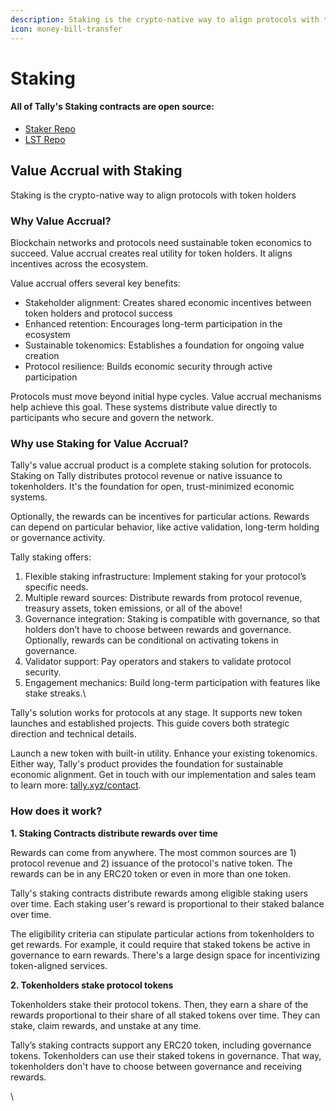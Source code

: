 ```yaml
---
description: Staking is the crypto-native way to align protocols with token holders
icon: money-bill-transfer
---
```


# Staking

#### All of Tally's Staking contracts are open source:

* [Staker Repo ](https://github.com/withtally/staker)
* [LST Repo ](https://github.com/withtally/stGOV)

## Value Accrual with Staking

Staking is the crypto-native way to align protocols with token holders

### Why Value Accrual?

Blockchain networks and protocols need sustainable token economics to succeed. Value accrual creates real utility for token holders. It aligns incentives across the ecosystem.

Value accrual offers several key benefits:

* Stakeholder alignment: Creates shared economic incentives between token holders and protocol success
* Enhanced retention: Encourages long-term participation in the ecosystem
* Sustainable tokenomics: Establishes a foundation for ongoing value creation
* Protocol resilience: Builds economic security through active participation

Protocols must move beyond initial hype cycles. Value accrual mechanisms help achieve this goal. These systems distribute value directly to participants who secure and govern the network.

### Why use Staking for Value Accrual?

Tally's value accrual product is a complete staking solution for protocols. Staking on Tally distributes protocol revenue or native issuance to tokenholders. It's the foundation for open, trust-minimized economic systems.

Optionally, the rewards can be incentives for particular actions. Rewards can depend on particular behavior, like active validation, long-term holding or governance activity.

Tally staking offers:

1. Flexible staking infrastructure: Implement staking for your protocol’s specific needs.
2. Multiple reward sources: Distribute rewards from protocol revenue, treasury assets, token emissions, or all of the above!
3. Governance integration: Staking is compatible with governance, so that holders don’t have to choose between rewards and governance. Optionally, rewards can be conditional on activating tokens in governance.
4. Validator support: Pay operators and stakers to validate protocol security.
5. Engagement mechanics: Build long-term participation with features like stake streaks.\


Tally's solution works for protocols at any stage. It supports new token launches and established projects. This guide covers both strategic direction and technical details.&#x20;

Launch a new token with built-in utility. Enhance your existing tokenomics. Either way, Tally's product provides the foundation for sustainable economic alignment. Get in touch with our implementation and sales team to learn more: [tally.xyz/contact](https://www.tally.xyz/contact).

### How does it work?

**1. Staking Contracts distribute rewards over time**

Rewards can come from anywhere. The most common sources are 1) protocol revenue and 2) issuance of the protocol's native token. The rewards can be in any ERC20 token or even in more than one token.

Tally's staking contracts distribute rewards among eligible staking users over time. Each staking user's reward is proportional to their staked balance over time.

The eligibility criteria can stipulate particular actions from tokenholders to get rewards. For example, it could require that staked tokens be active in governance to earn rewards. There's a large design space for incentivizing token-aligned services.

**2. Tokenholders stake protocol tokens**

Tokenholders stake their protocol tokens. Then, they earn a share of the rewards proportional to their share of all staked tokens over time. They can stake, claim rewards, and unstake at any time.

Tally’s staking contracts support any ERC20 token, including governance tokens. Tokenholders can use their staked tokens in governance. That way, tokenholders don't have to choose between governance and receiving rewards.



\
